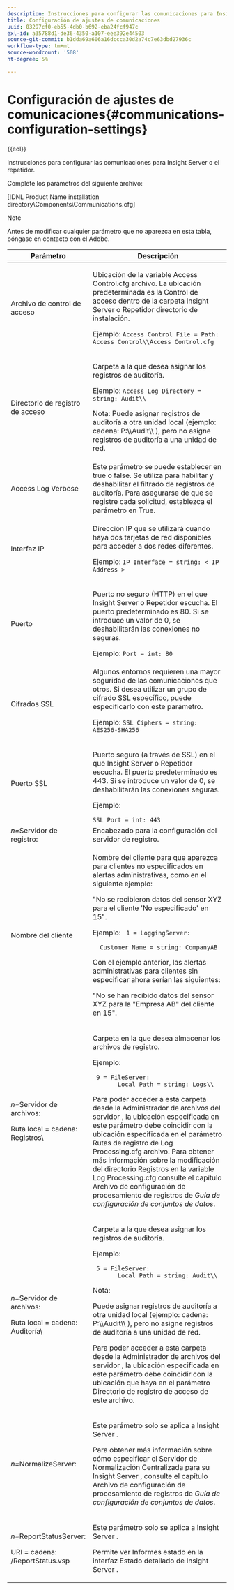 ```yaml
---
description: Instrucciones para configurar las comunicaciones para Insight Server o el repetidor.
title: Configuración de ajustes de comunicaciones
uuid: 03297cf0-eb55-4db0-b692-eba24fcf947c
exl-id: a35788d1-de36-4350-a107-eee392e44503
source-git-commit: b1dda69a606a16dccca30d2a74c7e63dbd27936c
workflow-type: tm+mt
source-wordcount: '508'
ht-degree: 5%

---
```


# Configuración de ajustes de comunicaciones{#communications-configuration-settings}

{{eol}}

Instrucciones para configurar las comunicaciones para Insight Server o el repetidor.

Complete los parámetros del siguiente archivo:

[!DNL Product Name installation directory\Components\Communications.cfg]

>[!NOTE]
>
>Antes de modificar cualquier parámetro que no aparezca en esta tabla, póngase en contacto con el Adobe.

<table id="table_C87F1150E53548F484A8C0CFE91F1079"> 
 <thead> 
  <tr> 
   <th colname="col1" class="entry"> Parámetro </th> 
   <th colname="col2" class="entry"> Descripción </th> 
  </tr> 
 </thead>
 <tbody> 
  <tr> 
   <td colname="col1"> Archivo de control de acceso </td> 
   <td colname="col2"> <p>Ubicación de la variable <span class="filepath"> Access Control.cfg </span> archivo. La ubicación predeterminada es la <span class="filepath"> Control de acceso </span> dentro de la carpeta <span class="keyword"> Insight Server </span> o <span class="wintitle"> Repetidor </span> directorio de instalación. </p> <p>Ejemplo: <code>Access Control File = Path: Access Control\\Access Control.cfg</code> </p> </td> 
  </tr> 
  <tr> 
   <td colname="col1"> Directorio de registro de acceso </td> 
   <td colname="col2"> <p>Carpeta a la que desea asignar los registros de auditoría. </p> <p>Ejemplo: <code>Access Log Directory = string: Audit\\</code> </p> <p> <p>Nota: Puede asignar registros de auditoría a otra unidad local (ejemplo: <span class="filepath"> cadena: P:\\Audit\\ </span>), pero no asigne registros de auditoría a una unidad de red. </p> </p> </td> 
  </tr> 
  <tr> 
   <td colname="col1"> Access Log Verbose </td> 
   <td colname="col2"> Este parámetro se puede establecer en true o false. Se utiliza para habilitar y deshabilitar el filtrado de registros de auditoría. Para asegurarse de que se registre cada solicitud, establezca el parámetro en True. </td> 
  </tr> 
  <tr> 
   <td colname="col1"> Interfaz IP </td> 
   <td colname="col2"> <p>Dirección IP que se utilizará cuando haya dos tarjetas de red disponibles para acceder a dos redes diferentes. </p> <p>Ejemplo: <code>IP Interface = string: &lt; IP Address &gt;</code> </p> </td> 
  </tr> 
  <tr> 
   <td colname="col1"> Puerto </td> 
   <td colname="col2"> <p>Puerto no seguro (HTTP) en el que <span class="keyword"> Insight Server </span> o <span class="wintitle"> Repetidor </span> escucha. El puerto predeterminado es 80. Si se introduce un valor de 0, se deshabilitarán las conexiones no seguras. </p> <p>Ejemplo: <code>Port = int: 80</code> </p> </td> 
  </tr> 
  <tr> 
   <td colname="col1"> Cifrados SSL </td> 
   <td colname="col2"> Algunos entornos requieren una mayor seguridad de las comunicaciones que otros. Si desea utilizar un grupo de cifrado SSL específico, puede especificarlo con este parámetro. <p>Ejemplo: <code>SSL Ciphers = string: AES256-SHA256</code> </p> </td> 
  </tr> 
  <tr> 
   <td colname="col1"> Puerto SSL </td> 
   <td colname="col2"> <p>Puerto seguro (a través de SSL) en el que <span class="keyword"> Insight Server </span> o <span class="wintitle"> Repetidor </span> escucha. El puerto predeterminado es 443. Si se introduce un valor de 0, se deshabilitarán las conexiones seguras. </p> <p>Ejemplo: <span class="filepath"></span> </p> <code>SSL Port = int: 443</code> </td> 
  </tr> 
  <tr> 
   <td colname="col1"> <i>n=</i>Servidor de registro: </td> 
   <td colname="col2"> Encabezado para la configuración del servidor de registro. </td> 
  </tr> 
  <tr> 
   <td colname="col1"> Nombre del cliente </td> 
   <td colname="col2"> <p>Nombre del cliente para que aparezca para clientes no especificados en alertas administrativas, como en el siguiente ejemplo: </p> <p>"No se recibieron datos del sensor XYZ para el cliente 'No especificado' en 15". </p> <p>Ejemplo: <code> 1&nbsp;=&nbsp;LoggingServer:&nbsp; 
      &nbsp;&nbsp;Customer&nbsp;Name&nbsp;=&nbsp;string:&nbsp;CompanyAB </code> </p> <p>Con el ejemplo anterior, las alertas administrativas para clientes sin especificar ahora serían las siguientes: </p> <p>"No se han recibido datos del sensor XYZ para la "Empresa AB" del cliente en 15". </p> </td> 
  </tr> 
  <tr> 
   <td colname="col1"> <p> <i>n=</i>Servidor de archivos: </p> <p> Ruta local = cadena: Registros\ </p> </td> 
   <td colname="col2"> <p>Carpeta en la que desea almacenar los archivos de registro. </p> <p>Ejemplo: </p> <code> 9&nbsp;=&nbsp;FileServer:&nbsp; 
     &nbsp;&nbsp;Local&nbsp;Path&nbsp;=&nbsp;string:&nbsp;Logs\\ </code> <p>Para poder acceder a esta carpeta desde la <span class="wintitle"> Administrador de archivos del servidor </span>, la ubicación especificada en este parámetro debe coincidir con la ubicación especificada en el parámetro Rutas de registro de <span class="filepath"> Log Processing.cfg </span> archivo. Para obtener más información sobre la modificación del directorio Registros en la variable <span class="filepath"> Log Processing.cfg </span> consulte el capítulo Archivo de configuración de procesamiento de registros de <i>Guía de configuración de conjuntos de datos</i>. </p> </td> 
  </tr> 
  <tr> 
   <td colname="col1"> <p> <i>n=</i>Servidor de archivos: </p> <p> Ruta local = cadena: Auditoría\ </p> </td> 
   <td colname="col2"> <p>Carpeta a la que desea asignar los registros de auditoría. </p> <p>Ejemplo: </p> <code> 5&nbsp;=&nbsp;FileServer:&nbsp; 
     &nbsp;&nbsp;Local&nbsp;Path&nbsp;=&nbsp;string:&nbsp;Audit\\ </code> <p>Nota:  <p>Puede asignar registros de auditoría a otra unidad local (ejemplo: <span class="filepath"> cadena: P:\\Audit\\ </span>), pero no asigne registros de auditoría a una unidad de red. </p> <p>Para poder acceder a esta carpeta desde la <span class="wintitle"> Administrador de archivos del servidor </span>, la ubicación especificada en este parámetro debe coincidir con la ubicación que haya en el parámetro Directorio de registro de acceso de este archivo. </p> </p> </td> 
  </tr> 
  <tr> 
   <td colname="col1"> <i>n=</i>NormalizeServer: </td> 
   <td colname="col2"> <p>Este parámetro solo se aplica a <span class="keyword"> Insight Server </span>. </p> <p>Para obtener más información sobre cómo especificar el Servidor de Normalización Centralizada para su <span class="keyword"> Insight Server </span> , consulte el capítulo Archivo de configuración de procesamiento de registros de <i>Guía de configuración de conjuntos de datos</i>. </p> </td> 
  </tr> 
  <tr> 
   <td colname="col1"> <p> <i>n=</i>ReportStatusServer: </p> <p> URI = cadena: /ReportStatus.vsp </p> </td> 
   <td colname="col2"> <p>Este parámetro solo se aplica a <span class="keyword"> Insight Server </span>. </p> <p>Permite ver <span class="keyword"> Informes </span> estado en la interfaz Estado detallado de <span class="keyword"> Insight Server </span>. </p> </td> 
  </tr> 
 </tbody> 
</table>

